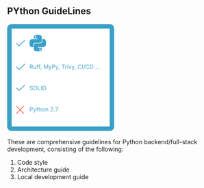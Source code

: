 PYthon GuideLines
---

<img src="./logo.svg" width="250" />

These are comprehensive guidelines for Python backend/full-stack development, consisting of the following:

1. Code style
1. Architecture guide
1. Local development guide
